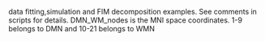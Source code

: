 data fitting,simulation and FIM decomposition examples. See comments in scripts for details.
DMN_WM_nodes is the MNI space coordinates. 1-9 belongs to DMN and 10-21 belongs to WMN
